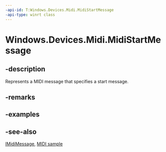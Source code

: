 ```yaml
---
-api-id: T:Windows.Devices.Midi.MidiStartMessage
-api-type: winrt class
---
```


<!-- Class syntax.
public class MidiStartMessage : Windows.Devices.Midi.IMidiMessage
-->

# Windows.Devices.Midi.MidiStartMessage

## -description
Represents a MIDI message that specifies a start message.

## -remarks

## -examples

## -see-also
[IMidiMessage](imidimessage.md), [MIDI  sample](https://github.com/Microsoft/Windows-universal-samples/tree/master/Samples/MIDI)
